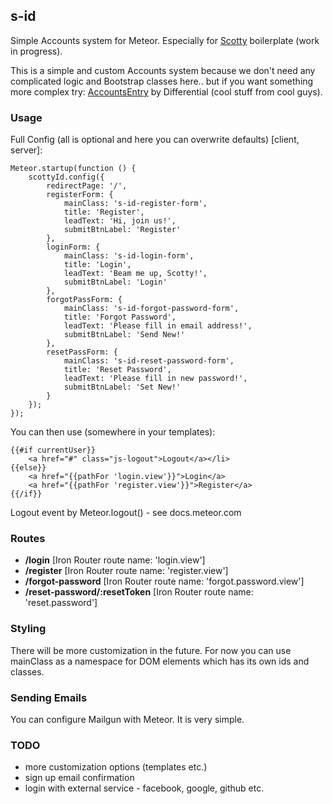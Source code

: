 ## s-id  

Simple Accounts system for Meteor. Especially for [Scotty](https://github.com/juliancwirko/scotty) boilerplate (work in progress).

This is a simple and custom Accounts system because we don't need any complicated logic and Bootstrap classes here.. but if you want something more complex try: [AccountsEntry](https://github.com/Differential/accounts-entry) by Differential (cool stuff from cool guys).

### Usage

Full Config (all is optional and here you can overwrite defaults) [client, server]:
````
Meteor.startup(function () {
    scottyId.config({
        redirectPage: '/',
        registerForm: {
            mainClass: 's-id-register-form',
            title: 'Register',
            leadText: 'Hi, join us!',
            submitBtnLabel: 'Register'
        },
        loginForm: {
            mainClass: 's-id-login-form',
            title: 'Login',
            leadText: 'Beam me up, Scotty!',
            submitBtnLabel: 'Login'
        },
        forgotPassForm: {
            mainClass: 's-id-forgot-password-form',
            title: 'Forgot Password',
            leadText: 'Please fill in email address!',
            submitBtnLabel: 'Send New!'
        },
        resetPassForm: {
            mainClass: 's-id-reset-password-form',
            title: 'Reset Password',
            leadText: 'Please fill in new password!',
            submitBtnLabel: 'Set New!'
        }
    });
});
````
You can then use (somewhere in your templates):
````
{{#if currentUser}}
    <a href="#" class="js-logout">Logout</a></li>
{{else}}
    <a href="{{pathFor 'login.view'}}">Login</a>
    <a href="{{pathFor 'register.view'}}">Register</a>
{{/if}}
````
Logout event by Meteor.logout() - see docs.meteor.com

### Routes

- **/login** [Iron Router route name: 'login.view']
- **/register** [Iron Router route name: 'register.view']
- **/forgot-password** [Iron Router route name: 'forgot.password.view']
- **/reset-password/:resetToken** [Iron Router route name: 'reset.password']

### Styling

There will be more customization in the future. For now you can use mainClass as a namespace for DOM elements which has its own ids and classes.

### Sending Emails

You can configure Mailgun with Meteor. It is very simple.

### TODO

- more customization options (templates etc.)
- sign up email confirmation
- login with external service - facebook, google, github etc.